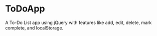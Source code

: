 # ToDoApp
A To-Do List app using jQuery with features like add, edit, delete, mark complete, and localStorage.
